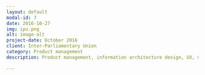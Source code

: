 ```yaml
---
layout: default
modal-id: 7
date: 2016-10-27
img: ipu.png
alt: image-alt
project-date: October 2016
client: Inter-Parliamentary Union
category: Product management
description: Product management, information architecture design, UX, migration.  <br /> Visit the <a href="https://beta.ipu.org">Inter-Parliamentary Union website</a> / Drupal 7, multilingual, responsive, migration, Apache Solr, Redis

---
```

